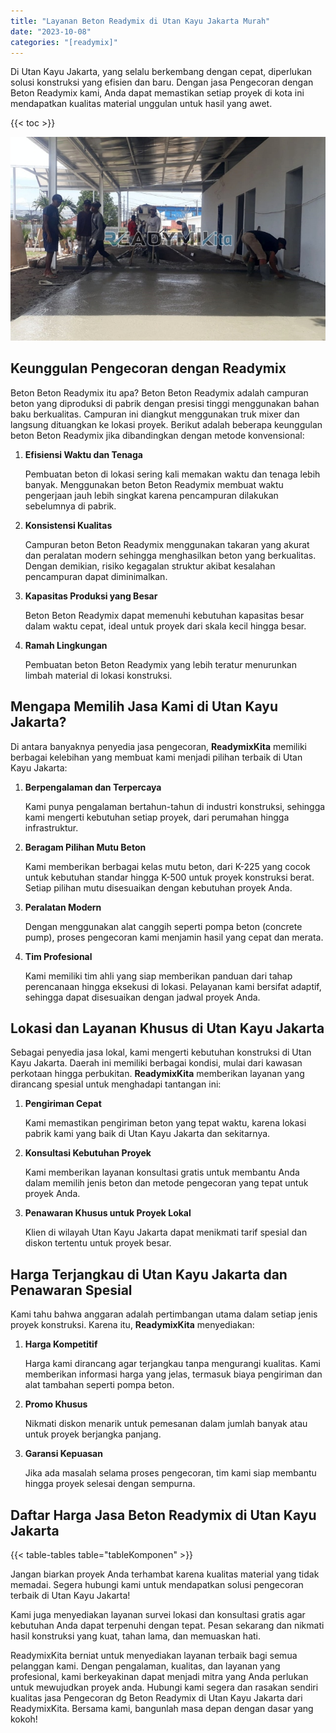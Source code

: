 ```yaml
---
title: "Layanan Beton Readymix di Utan Kayu Jakarta Murah"
date: "2023-10-08"
categories: "[readymix]"
---
```


Di Utan Kayu Jakarta, yang selalu berkembang dengan cepat, diperlukan solusi konstruksi yang efisien dan baru. Dengan jasa Pengecoran dengan Beton Readymix kami, Anda dapat memastikan setiap proyek di kota ini mendapatkan kualitas material unggulan untuk hasil yang awet.

{{< toc >}}

![Layanan Beton Readymix di Utan Kayu Jakarta Murah](/images/readymix/cor-readymix-05.jpg)

## Keunggulan Pengecoran dengan Readymix

Beton Beton Readymix itu apa? Beton Beton Readymix adalah campuran beton yang diproduksi di pabrik dengan presisi tinggi menggunakan bahan baku berkualitas. Campuran ini diangkut menggunakan truk mixer dan langsung dituangkan ke lokasi proyek. Berikut adalah beberapa keunggulan beton Beton Readymix jika dibandingkan dengan metode konvensional:

1. **Efisiensi Waktu dan Tenaga**

   Pembuatan beton di lokasi sering kali memakan waktu dan tenaga lebih banyak. Menggunakan beton Beton Readymix membuat waktu pengerjaan jauh lebih singkat karena pencampuran dilakukan sebelumnya di pabrik.

2. **Konsistensi Kualitas**

   Campuran beton Beton Readymix menggunakan takaran yang akurat dan peralatan modern sehingga menghasilkan beton yang berkualitas. Dengan demikian, risiko kegagalan struktur akibat kesalahan pencampuran dapat diminimalkan.

3. **Kapasitas Produksi yang Besar**

   Beton Beton Readymix dapat memenuhi kebutuhan kapasitas besar dalam waktu cepat, ideal untuk proyek dari skala kecil hingga besar.

4. **Ramah Lingkungan**

   Pembuatan beton Beton Readymix yang lebih teratur menurunkan limbah material di lokasi konstruksi.

## Mengapa Memilih Jasa Kami di Utan Kayu Jakarta?

Di antara banyaknya penyedia jasa pengecoran, **ReadymixKita** memiliki berbagai kelebihan yang membuat kami menjadi pilihan terbaik di Utan Kayu Jakarta:

1. **Berpengalaman dan Terpercaya**

   Kami punya pengalaman bertahun-tahun di industri konstruksi, sehingga kami mengerti kebutuhan setiap proyek, dari perumahan hingga infrastruktur.

2. **Beragam Pilihan Mutu Beton**

   Kami memberikan berbagai kelas mutu beton, dari K-225 yang cocok untuk kebutuhan standar hingga K-500 untuk proyek konstruksi berat. Setiap pilihan mutu disesuaikan dengan kebutuhan proyek Anda.

3. **Peralatan Modern**

   Dengan menggunakan alat canggih seperti pompa beton (concrete pump), proses pengecoran kami menjamin hasil yang cepat dan merata.

4. **Tim Profesional**

   Kami memiliki tim ahli yang siap memberikan panduan dari tahap perencanaan hingga eksekusi di lokasi. Pelayanan kami bersifat adaptif, sehingga dapat disesuaikan dengan jadwal proyek Anda.

## Lokasi dan Layanan Khusus di Utan Kayu Jakarta

Sebagai penyedia jasa lokal, kami mengerti kebutuhan konstruksi di Utan Kayu Jakarta. Daerah ini memiliki berbagai kondisi, mulai dari kawasan perkotaan hingga perbukitan. **ReadymixKita** memberikan layanan yang dirancang spesial untuk menghadapi tantangan ini:

1. **Pengiriman Cepat**

   Kami memastikan pengiriman beton yang tepat waktu, karena lokasi pabrik kami yang baik di Utan Kayu Jakarta dan sekitarnya.

2. **Konsultasi Kebutuhan Proyek**

   Kami memberikan layanan konsultasi gratis untuk membantu Anda dalam memilih jenis beton dan metode pengecoran yang tepat untuk proyek Anda.

3. **Penawaran Khusus untuk Proyek Lokal**

   Klien di wilayah Utan Kayu Jakarta dapat menikmati tarif spesial dan diskon tertentu untuk proyek besar.

## Harga Terjangkau di Utan Kayu Jakarta dan Penawaran Spesial

Kami tahu bahwa anggaran adalah pertimbangan utama dalam setiap jenis proyek konstruksi. Karena itu, **ReadymixKita** menyediakan:

1. **Harga Kompetitif**

   Harga kami dirancang agar terjangkau tanpa mengurangi kualitas. Kami memberikan informasi harga yang jelas, termasuk biaya pengiriman dan alat tambahan seperti pompa beton.

2. **Promo Khusus**

   Nikmati diskon menarik untuk pemesanan dalam jumlah banyak atau untuk proyek berjangka panjang.

3. **Garansi Kepuasan**

   Jika ada masalah selama proses pengecoran, tim kami siap membantu hingga proyek selesai dengan sempurna.

## Daftar Harga Jasa Beton Readymix di Utan Kayu Jakarta

{{< table-tables table="tableKomponen" >}}

Jangan biarkan proyek Anda terhambat karena kualitas material yang tidak memadai. Segera hubungi kami untuk mendapatkan solusi pengecoran terbaik di Utan Kayu Jakarta!

Kami juga menyediakan layanan survei lokasi dan konsultasi gratis agar kebutuhan Anda dapat terpenuhi dengan tepat. Pesan sekarang dan nikmati hasil konstruksi yang kuat, tahan lama, dan memuaskan hati.

ReadymixKita berniat untuk menyediakan layanan terbaik bagi semua pelanggan kami. Dengan pengalaman, kualitas, dan layanan yang profesional, kami berkeyakinan dapat menjadi mitra yang Anda perlukan untuk mewujudkan proyek anda. Hubungi kami segera dan rasakan sendiri kualitas jasa Pengecoran dg Beton Readymix di Utan Kayu Jakarta dari ReadymixKita. Bersama kami, bangunlah masa depan dengan dasar yang kokoh!